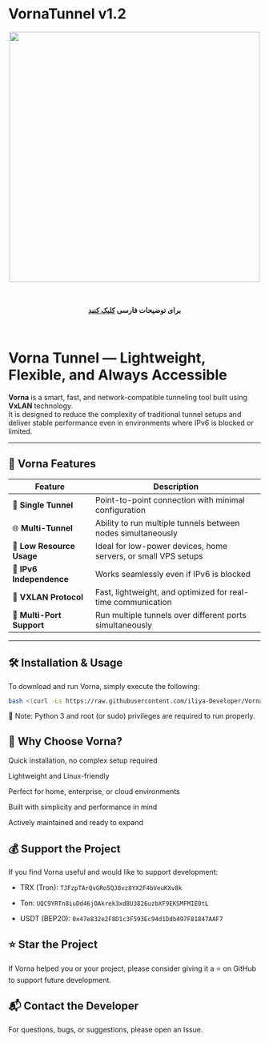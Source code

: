 # VornaTunnel v1.2

<div align="center">
  <img src="https://raw.githubusercontent.com/iliya-Developer/VornaTunnel/main/vorna.png" width="500">
</div>
<br>
<div align="center"><br><b>

  برای توضیحات فارسی <a href="https://github.com/iliya-developer/VornaTunnel/blob/main/README_FA.md"> کلیک کنید </a>

</b></div>
<br>

# Vorna Tunnel — Lightweight, Flexible, and Always Accessible

**Vorna** is a smart, fast, and network-compatible tunneling tool built using **VxLAN** technology.  
It is designed to reduce the complexity of traditional tunnel setups and deliver stable performance even in environments where IPv6 is blocked or limited.

---

## 🌟 Vorna Features

| Feature | Description |
|--------|-------------|
| 🔗 **Single Tunnel** | Point-to-point connection with minimal configuration |
| 🌐 **Multi-Tunnel** | Ability to run multiple tunnels between nodes simultaneously |
| 🧠 **Low Resource Usage** | Ideal for low-power devices, home servers, or small VPS setups |
| 🚫 **IPv6 Independence** | Works seamlessly even if IPv6 is blocked |
| 📡 **VXLAN Protocol** | Fast, lightweight, and optimized for real-time communication |
| 🔁 **Multi-Port Support** | Run multiple tunnels over different ports simultaneously |

---

## 🛠️ Installation & Usage

To download and run Vorna, simply execute the following:

```bash
bash <(curl -Ls https://raw.githubusercontent.com/iliya-Developer/VornaTunnel/main/install.sh)
```

📌 Note: Python 3 and root (or sudo) privileges are required to run properly.

## 💎 Why Choose Vorna?
Quick installation, no complex setup required

Lightweight and Linux-friendly

Perfect for home, enterprise, or cloud environments

Built with simplicity and performance in mind

Actively maintained and ready to expand

## 💰 Support the Project
If you find Vorna useful and would like to support development:

- TRX (Tron): `TJFzpTArQvGRo5QJ8vz8YX2F4bVeuKXv8k`

- Ton: `UQC9YRTn8iuDd46jOAkrek3xd8U3826uzbXF9EKSMFMIE0tL`

- USDT (BEP20): `0x47e832e2F8D1c3F593Ec94d1Ddb497F81847AAF7`

## ⭐️ Star the Project
If Vorna helped you or your project, please consider giving it a ⭐️ on GitHub to support future development.

## 📬 Contact the Developer
For questions, bugs, or suggestions, please open an Issue.
